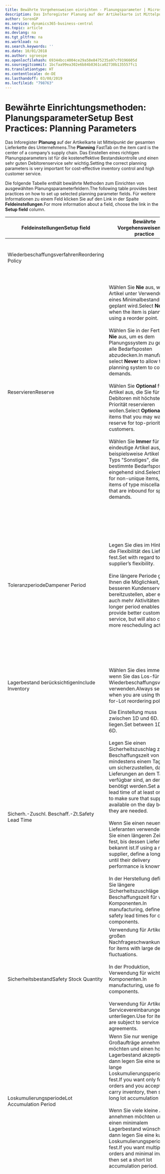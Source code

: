```yaml
---
title: Bewährte Vorgehensweisen einrichten - Planungsparameter | Microsoft Docs
description: Das Inforegister Planung auf der Artikelkarte ist Mittelpunkt der gesamten Lieferkette des Unternehmens. Das Einstellen eines richtigen Planungsparameters ist für die kosteneffektive Bestandskontrolle und einen sehr guten Debitorenservice sehr wichtig.
author: SorenGP
ms.service: dynamics365-business-central
ms.topic: article
ms.devlang: na
ms.tgt_pltfrm: na
ms.workload: na
ms.search.keywords: ''
ms.date: 10/01/2018
ms.author: sgroespe
ms.openlocfilehash: 69344bcc4004ce29a58e8475235a97cf9196605d
ms.sourcegitcommit: 1bcfaa99ea302e6b84b8361ca02730b135557fc1
ms.translationtype: HT
ms.contentlocale: de-DE
ms.lasthandoff: 03/08/2019
ms.locfileid: "798763"
---
```

# <a name="setup-best-practices-planning-parameters"></a><span data-ttu-id="84b7d-104">Bewährte Einrichtungsmethoden: Planungsparameter</span><span class="sxs-lookup"><span data-stu-id="84b7d-104">Setup Best Practices: Planning Parameters</span></span>
<span data-ttu-id="84b7d-105">Das Inforegister **Planung** auf der Artikelkarte ist Mittelpunkt der gesamten Lieferkette des Unternehmens.</span><span class="sxs-lookup"><span data-stu-id="84b7d-105">The **Planning** FastTab on the item card is the center of a company’s supply chain.</span></span> <span data-ttu-id="84b7d-106">Das Einstellen eines richtigen Planungsparameters ist für die kosteneffektive Bestandskontrolle und einen sehr guten Debitorenservice sehr wichtig.</span><span class="sxs-lookup"><span data-stu-id="84b7d-106">Setting the correct planning parameters is very important for cost-effective inventory control and high customer service.</span></span>  

 <span data-ttu-id="84b7d-107">Die folgende Tabelle enthält bewährte Methoden zum Einrichten von ausgewählten Planungsparameterfeldern.</span><span class="sxs-lookup"><span data-stu-id="84b7d-107">The following table provides best practices on how to set up selected planning parameter fields.</span></span> <span data-ttu-id="84b7d-108">Für weitere Informationen zu einem Feld klicken Sie auf den Link in der Spalte **Feldeinstellungen**.</span><span class="sxs-lookup"><span data-stu-id="84b7d-108">For more information about a field, choose the link in the **Setup field** column.</span></span>  

|<span data-ttu-id="84b7d-109">Feldeinstellungen</span><span class="sxs-lookup"><span data-stu-id="84b7d-109">Setup field</span></span>|<span data-ttu-id="84b7d-110">Bewährte Vorgehensweisen</span><span class="sxs-lookup"><span data-stu-id="84b7d-110">Best practice</span></span>|<span data-ttu-id="84b7d-111">Bemerkung</span><span class="sxs-lookup"><span data-stu-id="84b7d-111">Comment</span></span>|  
|-----------------|-------------------|-------------|  
|<span data-ttu-id="84b7d-112">Wiederbeschaffungsverfahren</span><span class="sxs-lookup"><span data-stu-id="84b7d-112">Reordering Policy</span></span>||<span data-ttu-id="84b7d-113">Weitere Informationen finden Sie unter [Bewährte Einrichtungsmethoden: Wiederbeschaffungsverfahren](setup-best-practices-reordering-policies.md).</span><span class="sxs-lookup"><span data-stu-id="84b7d-113">For more information, see [Setup Best Practices: Reordering Policies](setup-best-practices-reordering-policies.md).</span></span>|  
|<span data-ttu-id="84b7d-114">Reservieren</span><span class="sxs-lookup"><span data-stu-id="84b7d-114">Reserve</span></span>|<span data-ttu-id="84b7d-115">Wählen Sie **Nie** aus, wenn der Artikel unter Verwendung eines Minimalbestands geplant wird.</span><span class="sxs-lookup"><span data-stu-id="84b7d-115">Select **Never** when the item is planned using a reorder point.</span></span><br /><br /> <span data-ttu-id="84b7d-116">Wählen Sie in der Fertigung **Nie** aus, um es dem Planungssystem zu gestatten, alle Bedarfsposten abzudecken.</span><span class="sxs-lookup"><span data-stu-id="84b7d-116">In manufacturing, select **Never** to allow the planning system to cover all demands.</span></span><br /><br /> <span data-ttu-id="84b7d-117">Wählen Sie **Optional** für Artikel aus, die Sie für Debitoren mit höchster Priorität reservieren wollen.</span><span class="sxs-lookup"><span data-stu-id="84b7d-117">Select **Optional** for items that you may want to reserve for top-priority customers.</span></span><br /><br /> <span data-ttu-id="84b7d-118">Wählen Sie **Immer** für nicht eindeutige Artikel aus, wie beispielsweise Artikel des Typs "Sonstiges", die für bestimmte Bedarfsposten eingehend sind.</span><span class="sxs-lookup"><span data-stu-id="84b7d-118">Select **Always** for non-unique items, such as items of type miscellaneous that are inbound for specific demands.</span></span>|<span data-ttu-id="84b7d-119">Reservierungen wirken im Allgemeinen dem Zweck der Planung entgegen, nämlich einem Ausgleich zwischen Bedarf und Vorrat.</span><span class="sxs-lookup"><span data-stu-id="84b7d-119">Reservations generally counteract the purpose of planning, which is to balance demand and supply.</span></span> <span data-ttu-id="84b7d-120">Daher sollten Artikel, die für die Planung eingerichtet wurden, im Allgemeinen nicht reserviert werden.</span><span class="sxs-lookup"><span data-stu-id="84b7d-120">Therefore, items that are set up for planning should generally not be reserved.</span></span><br /><br /> <span data-ttu-id="84b7d-121">Wenn der Benutzer eine Lagerbestandsmenge für zukünftigen Bedarf reserviert, wird die Planungsgrundlage gestört, und der Minimalbestand funktioniert möglicherweise nicht ordnungsgemäß.</span><span class="sxs-lookup"><span data-stu-id="84b7d-121">If the user reserves an inventory quantity for future demand, then the planning foundation will be disturbed, and the reorder point may not work correctly.</span></span> <span data-ttu-id="84b7d-122">Selbst wenn der voraussichtliche Lagerbestand im Hinblick auf den Minimalbestand akzeptabel ist, stehen die Mengen möglicherweise aufgrund der Reservierung nicht zur Verfügung.</span><span class="sxs-lookup"><span data-stu-id="84b7d-122">Even if the projected inventory level is acceptable with regard to the reorder point, the quantities may not be available because of the reservation.</span></span>|  
|<span data-ttu-id="84b7d-123">Toleranzperiode</span><span class="sxs-lookup"><span data-stu-id="84b7d-123">Dampener Period</span></span>|<span data-ttu-id="84b7d-124">Legen Sie dies im Hinblick auf die Flexibilität des Lieferanten fest.</span><span class="sxs-lookup"><span data-stu-id="84b7d-124">Set with regard to the supplier’s flexibility.</span></span><br /><br /> <span data-ttu-id="84b7d-125">Eine längere Periode gibt Ihnen die Möglichkeit, besseren Kundenservice bereitzustellen, aber erfordert auch mehr Aktivitäten.</span><span class="sxs-lookup"><span data-stu-id="84b7d-125">A longer period enables you to provide better customer service, but will also cause more rescheduling actions.</span></span>|<span data-ttu-id="84b7d-126">Wenn für den Lieferanten eine letzte Änderungen zu den Aufträgen akzeptiert wird, verwenden Sie eine längere Periode für neu zu planende Aktionen.</span><span class="sxs-lookup"><span data-stu-id="84b7d-126">If the supplier accepts last-minute changes to orders, then use a longer period, but be prepared for more rescheduling actions.</span></span> <span data-ttu-id="84b7d-127">Wenn für den Lieferanten eine feste Planung erforderlich ist, dann halten Sie die Periode so kurz wie möglich.</span><span class="sxs-lookup"><span data-stu-id="84b7d-127">If the supplier requires firm planning, then shorten the period as much as possible.</span></span><br /><br /> <span data-ttu-id="84b7d-128">Informationen zur globalen Einrichtung, siehe **Toleranzperiode** under [Designdetails: Parameter Planen](design-details-planning-parameters.md)</span><span class="sxs-lookup"><span data-stu-id="84b7d-128">For information about the **Dampener Period** field , see [Design Details: Planning Parameters](design-details-planning-parameters.md).</span></span>|  
|<span data-ttu-id="84b7d-129">Lagerbestand berücksichtigen</span><span class="sxs-lookup"><span data-stu-id="84b7d-129">Include Inventory</span></span>|<span data-ttu-id="84b7d-130">Wählen Sie dies immer aus, wenn Sie das Los-für-Los-Wiederbeschaffungsverfahren verwenden.</span><span class="sxs-lookup"><span data-stu-id="84b7d-130">Always select when you are using the Lot-for-Lot reordering policy.</span></span>|<span data-ttu-id="84b7d-131">Wählen Sie dies nur in bestimmten Fällen nicht aus, beispielsweise wenn keine Lagerartikel verkäuflich sind.</span><span class="sxs-lookup"><span data-stu-id="84b7d-131">Do not select only in special situations, such as when inventory items are not sellable.</span></span>|  
|<span data-ttu-id="84b7d-132">Sicherh.-Zuschl. Beschaff.-Zt.</span><span class="sxs-lookup"><span data-stu-id="84b7d-132">Safety Lead Time</span></span>|<span data-ttu-id="84b7d-133">Die Einstellung muss zwischen 1D und 6D. liegen.</span><span class="sxs-lookup"><span data-stu-id="84b7d-133">Set between 1D and 6D.</span></span><br /><br /> <span data-ttu-id="84b7d-134">Legen Sie einen Sicherheitszuschlag zur Beschaffungszeit von mindestens einem Tag fest, um sicherzustellen, dass die Lieferungen an dem Tag verfügbar sind, an dem sie benötigt werden.</span><span class="sxs-lookup"><span data-stu-id="84b7d-134">Set a safety lead time of at least one day to make sure that supplies are available on the day before they are needed.</span></span><br /><br /> <span data-ttu-id="84b7d-135">Wenn Sie einen neuen Lieferanten verwenden, legen Sie einen längeren Zeitraum fest, bis dessen Liefertreue bekannt ist.</span><span class="sxs-lookup"><span data-stu-id="84b7d-135">If using a new supplier, define a longer time until their delivery performance is known.</span></span><br /><br /> <span data-ttu-id="84b7d-136">In der Herstellung definieren Sie längere Sicherheitszuschläge zur Beschaffungszeit für wichtige Komponenten.</span><span class="sxs-lookup"><span data-stu-id="84b7d-136">In manufacturing, define longer safety lead times for critical components.</span></span>|<span data-ttu-id="84b7d-137">Vom System geplante Lieferungen, um zu vermeiden, dass am gleichen Tag, an dem Bestand nicht lieferbar ist, Bestand nicht lieferbar ist.</span><span class="sxs-lookup"><span data-stu-id="84b7d-137">Supply that is planned by the system to avoid a stock-out will arrive on the same day that the stock-out occurs.</span></span> <span data-ttu-id="84b7d-138">Dies kann sich möglicherweise als mehrere Stunden zu spät erweisen, wenn beispielsweise der Bedarf morgens erforderlich ist und die Lieferung am Nachmittag eingeht.</span><span class="sxs-lookup"><span data-stu-id="84b7d-138">This may be several hours too late if, for example, the demand is needed in the morning and the supply arrives in the afternoon.</span></span> <span data-ttu-id="84b7d-139">**Hinweis:** Das Feld **Sicherh.-Zuschl.-Zt.** verwendet den Basiskalender.</span><span class="sxs-lookup"><span data-stu-id="84b7d-139">**Note:**  The **Safety Lead Time** field uses the base calendar.</span></span> <span data-ttu-id="84b7d-140">Daher bedeutet 14T nicht notwendigerweise zwei Wochen.</span><span class="sxs-lookup"><span data-stu-id="84b7d-140">Therefore, 14D is not necessarily two weeks.</span></span>|  
|<span data-ttu-id="84b7d-141">Sicherheitsbestand</span><span class="sxs-lookup"><span data-stu-id="84b7d-141">Safety Stock Quantity</span></span>|<span data-ttu-id="84b7d-142">Verwendung für Artikel mit großen Nachfrageschwankungen.</span><span class="sxs-lookup"><span data-stu-id="84b7d-142">Use for items with large demand fluctuations.</span></span><br /><br /> <span data-ttu-id="84b7d-143">In der Produktion, Verwendung für wichtige Komponenten.</span><span class="sxs-lookup"><span data-stu-id="84b7d-143">In manufacturing, use for critical components.</span></span><br /><br /> <span data-ttu-id="84b7d-144">Verwendung für Artikel, die Servicevereinbarungen unterliegen.</span><span class="sxs-lookup"><span data-stu-id="84b7d-144">Use for items that are subject to service agreements.</span></span>|<span data-ttu-id="84b7d-145">Wenn das Feld **Minimalbestant** nicht ausgefüllt ist, dann dient der Sicherheitsbestand auch als Minimalbestand.</span><span class="sxs-lookup"><span data-stu-id="84b7d-145">If the **Reorder Point** field is not filled, then the safety stock quantity also functions as a reorder point.</span></span>|  
|<span data-ttu-id="84b7d-146">Loskumulierungsperiode</span><span class="sxs-lookup"><span data-stu-id="84b7d-146">Lot Accumulation Period</span></span>|<span data-ttu-id="84b7d-147">Wenn Sie nur wenige Großaufträge annehmen möchten und einen hohen Lagerbestand akzeptieren, dann legen Sie eine sehr lange Loskumulierungsperiode fest.</span><span class="sxs-lookup"><span data-stu-id="84b7d-147">If you want only few big orders and you accept to carry inventory, then set a long lot accumulation period.</span></span><br /><br /> <span data-ttu-id="84b7d-148">Wenn Sie viele kleine Aufträge annehmen möchten und sich einen minimalem Lagerbestand wünschen, dann legen Sie eine kurze Loskumulierungsperiode fest.</span><span class="sxs-lookup"><span data-stu-id="84b7d-148">If you want multiple small orders and minimal inventory, then set a short lot accumulation period.</span></span>|<span data-ttu-id="84b7d-149">Die Loskumulierungsperiode ist im Allgemeinen die längste Periode, in der Sie über Lagerbestand verfügen.</span><span class="sxs-lookup"><span data-stu-id="84b7d-149">The lot accumulation period is generally the longest period that you will carry inventory.</span></span>|  
|<span data-ttu-id="84b7d-150">Minimalbestand</span><span class="sxs-lookup"><span data-stu-id="84b7d-150">Reorder Point</span></span>|<span data-ttu-id="84b7d-151">Ermitteln Sie den Minimalbestand auf Basis des Anforderungsprofils des Artikels.</span><span class="sxs-lookup"><span data-stu-id="84b7d-151">Base the reorder point on the item’s demand profile.</span></span>|<span data-ttu-id="84b7d-152">Wenn laut historischen Daten während einer Beschaffungszeit von sieben Tagen der durchschnittliche Bedarf des Artikels 100 Einheiten beträgt, kann der Minimalbestand auf 100 festgelegt werden.</span><span class="sxs-lookup"><span data-stu-id="84b7d-152">If historical data shows that the item’s average demand is 100 units during a lead time of seven days, then the reorder point can be set to 100 as a minimum.</span></span><br /><br /> <span data-ttu-id="84b7d-153">Das bedeutet, dass bei einer Abnahme des Lagerbestands auf unter 100 Einheiten das Planungssystem die Wiederbeschaffung des Artikels vorschlägt, da für die Wiederbeschaffung sieben Tage benötigt werden und genügend Einheiten vorhanden sein müssen, um den Bedarf in diesen sieben Tagen zu decken.</span><span class="sxs-lookup"><span data-stu-id="84b7d-153">This means that when the inventory level falls below 100 units, then the planning system will suggest to replenish because it takes seven days to supply the item, and there must be enough to cover the demand within those seven days.</span></span>|  
|<span data-ttu-id="84b7d-154">Zeitrahmen</span><span class="sxs-lookup"><span data-stu-id="84b7d-154">Time Bucket</span></span>|<span data-ttu-id="84b7d-155">Ein leeres Feld bedeutet, dass der Lagerbestand jeden Tag überprüft wird.</span><span class="sxs-lookup"><span data-stu-id="84b7d-155">Leave blank, meaning that the inventory level is checked every day.</span></span>|<span data-ttu-id="84b7d-156">Bei täglicher Überprüfung des Lagerbestands ist eine optimale Planung des Minimalbestands sichergestellt.</span><span class="sxs-lookup"><span data-stu-id="84b7d-156">Checking the inventory level every day ensures optimal reorder point planning.</span></span> <span data-ttu-id="84b7d-157">**Hinweis:** Ein Zeitrahmen von 1W bedeutet, dass der Lagerbestand möglicherweise eine Woche bevor ein Beschaffungsauftrag vorgeschlagen wird, unter dem Minimalbestand liegt.</span><span class="sxs-lookup"><span data-stu-id="84b7d-157">**Note:**  A time bucket of 1W means that the inventory level may be below the reorder point for one week before a supply order is suggested.</span></span>|  
|<span data-ttu-id="84b7d-158">Rundungspräzision</span><span class="sxs-lookup"><span data-stu-id="84b7d-158">Rounding Precision</span></span>|<span data-ttu-id="84b7d-159">In der teuren Produktion auf 0,00001 festgelegt.</span><span class="sxs-lookup"><span data-stu-id="84b7d-159">In expensive manufacturing, set to 0.00001.</span></span>|<span data-ttu-id="84b7d-160">Große Rundungsmengen an Ausschuss oder Materialverbrauch können zu sehr hohen Lagerkosten führen.</span><span class="sxs-lookup"><span data-stu-id="84b7d-160">Large rounding quantities of scrap or material consumption can amount to very large inventory costs.</span></span> <span data-ttu-id="84b7d-161">Es kann daher von Bedeutung sein, die kleinste Rundungspräzision festzulegen, um diese potenziellen Kosten zu minimieren.</span><span class="sxs-lookup"><span data-stu-id="84b7d-161">It may therefore be relevant to set the smallest rounding precision to minimize this potential cost.</span></span>|  

> [!NOTE]  
>  <span data-ttu-id="84b7d-162">Die bewährten Methoden zu Planungsparametern auf Artikelkarten gelten auch für dieselben Felder auf Lagerhaltungsdatenkarten.</span><span class="sxs-lookup"><span data-stu-id="84b7d-162">The best practices for planning parameters on item cards also apply to the same fields on SKU cards.</span></span>  
>   
>  <span data-ttu-id="84b7d-163">Wenn Unternehmen den Bedarf an verschiedenen Lagerorten planen, empfiehlt es sich, für jeden Standort Lagerhaltungsdaten festzulegen und den gesamten Bedarf mit einem Wert im Feld **Lagerortcode** zu erstellen.</span><span class="sxs-lookup"><span data-stu-id="84b7d-163">If companies plan for demand at different locations, then it is strongly advised to define SKUs for each location and that all demand is created by using a value in the **Location Code** field.</span></span> <span data-ttu-id="84b7d-164">Weitere Informationen finden Sie unter [Designdetails: Bedarf an leerem Lagerort](design-details-demand-at-blank-location.md)</span><span class="sxs-lookup"><span data-stu-id="84b7d-164">For more information, see [Design Details: Demand at Blank Location](design-details-demand-at-blank-location.md).</span></span>  

## <a name="see-also"></a><span data-ttu-id="84b7d-165">Siehe auch</span><span class="sxs-lookup"><span data-stu-id="84b7d-165">See Also</span></span>  
 <span data-ttu-id="84b7d-166">[Bewährte Einrichtungsmethoden: Beschaffungsplanung](setup-best-practices-supply-planning.md) </span><span class="sxs-lookup"><span data-stu-id="84b7d-166">[Setup Best Practices: Supply Planning](setup-best-practices-supply-planning.md) </span></span>  
 <span data-ttu-id="84b7d-167">[Designdetails: Vorratsplanung](design-details-supply-planning.md) </span><span class="sxs-lookup"><span data-stu-id="84b7d-167">[Design Details: Supply Planning](design-details-supply-planning.md) </span></span>  
 [<span data-ttu-id="84b7d-168">Richten Sie komplexe Anwendungsbereiche mithilfe bewährter Methoden ein</span><span class="sxs-lookup"><span data-stu-id="84b7d-168">Set Up Complex Application Areas Using Best Practices</span></span>](set-up-complex-application-areas-using-best-practices.md)  
 <span data-ttu-id="84b7d-169">[Arbeiten mit [!INCLUDE[d365fin](includes/d365fin_md.md)]](ui-work-product.md)</span><span class="sxs-lookup"><span data-stu-id="84b7d-169">[Working with [!INCLUDE[d365fin](includes/d365fin_md.md)]](ui-work-product.md)</span></span>
